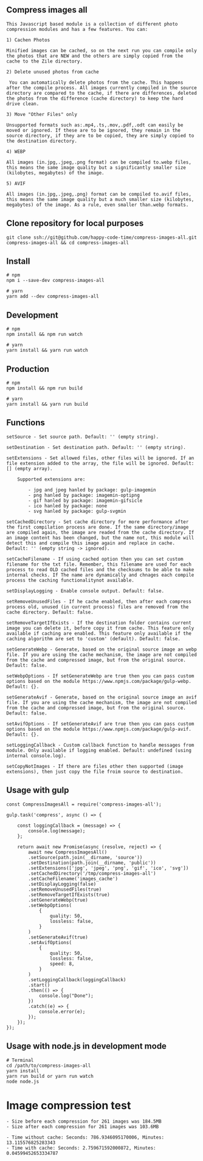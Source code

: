## Compress images all

    This Javascript based module is a collection of different photo compression modules and has a few features. You can:
        
    1) Cachen Photos
    
    Minified images can be cached, so on the next run you can compile only the photos that are NEW and the others are simply copied from the cache to the Zile directory.
    
    2) Delete unused photos from cache
    
     You can automatically delete photos from the cache. This happens after the compile process. All images currently compiled in the source directory are compared to the cache, if there are differences, deleted the photos from the difference (cache directory) to keep the hard drive clean.

    3) Move "Other Files" only

    Unsupported formats such as:.mp4,.ts,.mov,.pdf,.odt can easily be moved or ignored. If these are to be ignored, they remain in the source directory, if they are to be copied, they are simply copied to the destination directory.

    4) WEBP

    All images (in.jpg,.jpeg,.png format) can be compiled to.webp files, this means the same image quality but a significantly smaller size (kilobytes, megabytes) of the image.

    5) AVIF

    All images (in.jpg,.jpeg,.png) format can be compiled to.avif files, this means the same image quality but a much smaller size (kilobytes, megabytes) of the image. As a rule, even smaller than.webp formats.

## Clone repository for local purposes

    git clone ssh://git@github.com/happy-code-time/compress-images-all.git compress-images-all && cd compress-images-all

## Install

    # npm
    npm i --save-dev compress-images-all

    # yarn
    yarn add --dev compress-images-all

## Development
    
    # npm
    npm install && npm run watch
    
    # yarn
    yarn install && yarn run watch

## Production

    # npm 
    npm install && npm run build
    
    # yarn
    yarn install && yarn run build

## Functions

    setSource - Set source path. Default: '' (empty string).
    
    setDestination - Set destination path. Default: '' (empty string).
    
    setExtensions - Set allowed files, other files will be ignored. If an file extension added to the array, the file will be ignored. Default: [] (empty array).

        Supported extensions are: 
            
            - jpg and jpeg hanled by package: gulp-imagemin
            - png hanled by package: imagemin-optipng
            - gif hanled by package: imagemin-gifsicle
            - ico hanled by package: none
            - svg hanled by package: gulp-svgmin

    setCachedDirectory - Set cache directory for more performance after the first compilation process are done. If the same directory/image are compiled again, the image are readed from the cache directory. If an image content has been changed, but the name not, this module will detect this and compile this image again and replace in cache. Default: '' (empty string -> ignored).

    setCacheFilename - If using cached option then you can set custom filename for the txt file. Remember, this filename are used for each process to read OLD cached files and the checksums to be able to make internal checks. If The name are dynamically and chnages each compile process the caching functionalitynot available.

    setDisplayLogging - Enable console output. Default: false.

    setRemoveUnusedFiles - If he cache enabled, then after each compress process old, unused (in current process) files are removed from the cache directory. Default: false.

    setRemoveTargetIfExists - If the destination folder contains current image you can delete it, before copy it from cache. This feature only available if caching are enabled. This feature only available if the caching algorithm are set to 'custom' (default). Default: false.

    setGenerateWebp - Generate, based on the original source image an webp file. If you are using the cache mechanism, the image are not compiled from the cache and compressed image, but from the original source. Default: false.

    setWebpOptions - If setGenerateWebp are true then you can pass custom options based on the module https://www.npmjs.com/package/gulp-webp. Default: {}.

    setGenerateAvif - Generate, based on the original source image an avif file. If you are using the cache mechanism, the image are not compiled from the cache and compressed image, but from the original source. Default: false.

    setAvifOptions - If setGenerateAvif are true then you can pass custom options based on the module https://www.npmjs.com/package/gulp-avif. Default: {}.

    setLoggingCallback - Custom callback function to handle messages from module. Only available if logging enabled. Default: undefined (using internal console.log).

    setCopyNotImages - If there are files other then supported (image extensions), then just copy the file froim source to destination.

## Usage with gulp

    const CompressImagesAll = require('compress-images-all');

    gulp.task('compress', async () => {
        
        const loggingCallback = (message) => {
            console.log(message);
        };

        return await new Promise(async (resolve, reject) => {
            await new CompressImagesAll()
            .setSource(path.join(__dirname, 'source'))
            .setDestination(path.join(__dirname, 'public'))
            .setExtensions(['jpg', 'jpeg', 'png', 'gif', 'ico', 'svg'])
            .setCachedDirectory('/tmp/compress-images-all')
            .setCacheFilename('images_cache')
            .setDisplayLogging(false)
            .setRemoveUnusedFiles(true)
            .setRemoveTargetIfExists(true)
            .setGenerateWebp(true)
            .setWebpOptions(
                {
                    quality: 50,
                    lossless: false,
                }
            )
            .setGenerateAvif(true)
            .setAvifOptions(
                {
                    quality: 50,
                    lossless: false,
                    speed: 8,
                }
            )
            .setLoggingCallback(loggingCallback)
            .start()
            .then(() => {
                console.log("Done");
            })
            .catch((e) => {
                console.error(e);
            });
        });
    });

## Usage with node.js in development mode

    # Terminal
    cd /path/to/compress-images-all 
    yarn install
    yarn run build or yarn run watch
    node node.js

# Image compression test

    - Size before each compression for 261 images was 184.5MB
    - Size after each compression for 261 images was 103.6MB

    - Time without cache: Seconds: 786.9346095170006, Minutes: 13.115576825283343
    - Time with cache: Seconds: 2.759671592000872, Minutes: 0.04599452653334787
